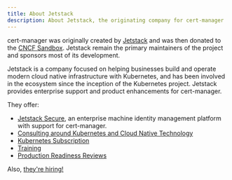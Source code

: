 ```yaml
---
title: About Jetstack
description: About Jetstack, the originating company for cert-manager
---
```


cert-manager was originally created by [Jetstack](https://jetstack.io) and was then donated to the
[CNCF Sandbox](https://www.cncf.io/sandbox-projects/). Jetstack remain the primary maintainers of the project and
sponsors most of its development.

Jetstack is a company focused on helping businesses build and operate modern cloud native infrastructure with
Kubernetes, and has been involved in the ecosystem since the inception of the Kubernetes project. Jetstack provides
enterprise support and product enhancements for cert-manager.

They offer:

- [Jetstack Secure](https://www.jetstack.io/jetstack-secure/), an enterprise machine identity management platform with support for cert-manager.
- [Consulting around Kubernetes and Cloud Native Technology](https://www.jetstack.io/consulting/)
- [Kubernetes Subscription](https://www.jetstack.io/subscription/)
- [Training](https://www.jetstack.io/training/)
- [Production Readiness Reviews](https://www.jetstack.io/consulting/)

Also, [they're hiring!](https://jetstack.io/careers/)